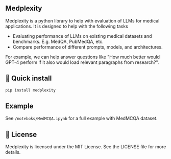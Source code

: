 ## Medplexity

Medplexity is a python library to help with evaluation of LLMs for medical applications.
It is designed to help with the following tasks
- Evaluating performance of LLMs on existing medical datasets and benchmarks. E.g. MedQA, PubMedQA, etc.
- Compare performance of different prompts, models, and architectures.

For example, we can help answer questions like "How much better would GPT-4 perform if it also would load relevant paragraphs from research?".


## 🔧 Quick install
```bash
pip install medplexity
```

## Example
See `/noteboks/MedMCQA.ipynb` for a full example with MedMCQA dataset.


## 📜 License
Medplexity is licensed under the MIT License. See the LICENSE file for more details.

